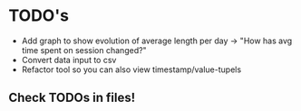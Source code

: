 
# TODO's

- Add graph to show evolution of average length per day -> "How has avg time spent on session changed?"
- Convert data input to csv
- Refactor tool so you can also view timestamp/value-tupels

## Check TODOs in files!
